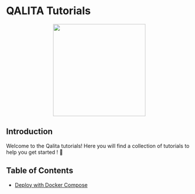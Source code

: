 # QALITA Tutorials

<p align="center">
  <img width="250px" height="auto" src="https://cloud.platform.qalita.io/logo.svg" style="max-width:250px;"/>
</p>

## Introduction

Welcome to the Qalita tutorials! Here you will find a collection of tutorials to help you get started ! 🚀

## Table of Contents

* [Deploy with Docker Compose](./deploy/docker-compose)
